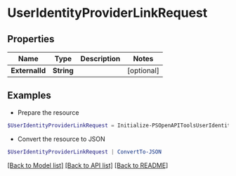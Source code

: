 # UserIdentityProviderLinkRequest
## Properties

Name | Type | Description | Notes
------------ | ------------- | ------------- | -------------
**ExternalId** | **String** |  | [optional] 

## Examples

- Prepare the resource
```powershell
$UserIdentityProviderLinkRequest = Initialize-PSOpenAPIToolsUserIdentityProviderLinkRequest  -ExternalId null
```

- Convert the resource to JSON
```powershell
$UserIdentityProviderLinkRequest | ConvertTo-JSON
```

[[Back to Model list]](../README.md#documentation-for-models) [[Back to API list]](../README.md#documentation-for-api-endpoints) [[Back to README]](../README.md)

